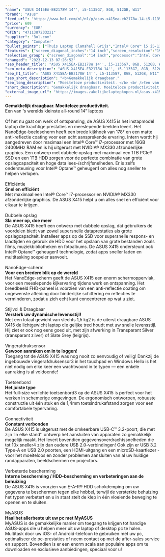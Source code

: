 ```yaml
---
"name": "ASUS X415EA-EB2178W 14'', i5-1135G7, 8GB, 512GB, W11"
"brand": "Asus"
"feed_url": "https://www.bol.com/nl/nl/p/asus-x415ea-eb2178w-14-i5-1135g7-8gb-512gb-w11/9300000156357395"
"price": 609
"currency": "EUR"
"GTIN": "4711387233221"
"supplier": "Bol.com"
"category": "Computer"
"bullet_points": ["Thuis Laptop Clamshell Grijs","Intel® Core™ i5 i5-1135G7 2,4 GHz","35,6 cm (14\") Full HD 1920 x 1080 Pixels IPS LED backlight 16:9","8 GB DDR4-SDRAM 2 x 4 GB","512 GB SSD","Intel Iris Xe Graphics","Wi-Fi 5 (802.11ac) Bluetooth 5.1","Lithium-Ion (Li-Ion) 37 Wh 45 W","Windows 11 Home 64-bit"]
"features": {"screen_diagonal_inches":"14 inch","screen_resolution":"1920 x 1080 Pixels","processor_family":"Intel® Core™ i5","memory_size":"8 GB","memory_type":"DDR4-SDRAM","total_storage_space":"512 GB","operating_system":"Windows 11 Home","battery_capacity":"37 Wh","width":"325,4 mm","depth":"216 mm","height":"19,9 mm","weight":"1,6 kg","graphics_card":"Intel Iris Xe Graphics"}
"selection_group": {"screen_diagonal":"14 inch","processor":"Intel Core i5","changed_price_past_3_days":false}
"changed": "2023-12-13 07:26:52"
"seo_header_title": "ASUS X415EA-EB2178W 14'', i5-1135G7, 8GB, 512GB, W11"
"seo_meta_description": "ASUS X415EA-EB2178W 14'', i5-1135G7, 8GB, 512GB, W11"
"seo_h1_title": "ASUS X415EA-EB2178W 14'', i5-1135G7, 8GB, 512GB, W11"
"seo_short_description": "<b>Gemakkelijk draagbaar."
"seo_long_description": "Moeiteloze productiviteit. </b> <br />Een van 's werelds kleinste all-round 14” laptops <br /> <br />Of het nu gaat om werk of ontspanning, de ASUS X415 is het instapmodel laptop die krachtige prestaties en meeslepende beelden levert. Het NanoEdge-beeldscherm heeft een brede kijkhoek van 178° en een matte anti-reflectie coating voor een echt aansprekende ervaring. Intern wordt hij aangedreven door maximaal een Intel® Core™ i7-processor met 16GB 2400MHz RAM en is hij uitgerust met NVIDIA® MX330 afzonderlijke graphics. Een ontwerp met dubbele opslag met maximaal een 1TB PCIe® SSD en een 1TB HDD zorgen voor de perfecte combinatie van grote opslagcapaciteit en hoge data lees-/schrijfsnelheden. Er is zelfs ondersteuning voor Intel® Optane™ geheugen1 om alles nog sneller te helpen verlopen. <br /> <br />Efficiëntie <br /> <b>Snel en efficiënt</b> <br />Met maximaal een Intel® Core™ i7-processor en NVIDIA® MX330 afzonderlijke graphics. De ASUS X415 helpt u om alles snel en efficiënt voor elkaar te krijgen. <br /> <br />Dubbele opslag <br /> <b>Sla meer op, doe meer</b> <br />De ASUS X415 heeft een ontwerp met dubbele opslag, dat gebruikers de voordelen biedt van zowel supersnelle dataprestaties als grote opslagcapaciteit. Installeer apps op de SSD voor supersnelle respons- en laadtijden en gebruik de HDD voor het opslaan van grote bestanden zoals films, muziekbibliotheken en fotoalbums. De ASUS X415 ondersteunt ook Intel® Optane™ geheugen1 technologie, zodat apps sneller laden en multitasking soepeler aanvoelt. <br /> <br />NanoEdge-scherm <br /> <b>Voor een bredere blik op de wereld</b> <br />Het NanoEdge-scherm geeft de ASUS X415 een enorm schermoppervlak, voor een meeslepende kijkervaring tijdens werk en ontspanning. Het breedbeeld FHD-paneel is voorzien van een anti-reflectie coating om ongewenste afleiding door hinderlijke schittering en reflecties te verminderen, zodat u zich echt kunt concentreren op wat u ziet. <br /> <br />Stijlvol & Draagbaar <br /> <b>Versterk uw dynamische levensstijl!</b> <br />Met een totaal gewicht van slechts 1,5 kg2 is de uiterst draagbare ASUS X415 de lichtgewicht laptop die gelijke tred houdt met uw snelle levensstijl. Hij ziet er ook nog eens goed uit, met zijn afwerking in Transparant Silver (transparant zilver) of Slate Grey (leigrijs). <br /> <br />Vingerafdruksensor <br /> <b>Gewoon aanraken om in te loggen!</b> <br />Toegang tot de ASUS X415 was nog nooit zo eenvoudig of veilig! Dankzij de ingebouwde vingerafdruksensor3 in het touchpad en Windows Hello is het niet nodig om elke keer een wachtwoord in te typen — een enkele aanraking is al voldoende! <br /> <br />Toetsenbord <br /> <b>Het juiste type</b> <br />Het full-size verlichte toetsenbord3 op de ASUS X415 is perfect voor het werken in schemerige omgevingen. De ergonomisch ontworpen, robuuste constructie uit één stuk en de 1,4mm toetsindrukafstand zorgen voor een comfortabele typervaring. <br /> <br />Connectiviteit <br /> <b>Constant verbonden</b> <br />De ASUS X415 is uitgerust met de omkeerbare USB-C™ 3. 2-poort, die met zijn ‘in elke stand’' ontwerp het aansluiten van apparaten zo gemakkelijk mogelijk maakt. Het levert bovendien gegevensoverdrachtssnelheden die tot 10x sneller4 zijn dan oudere USB 2. 0-verbindingen! Ook zijn er USB 3. 2 Type-A en USB 2. 0 poorten, een HDMI-uitgang en een microSD-kaartlezer - voor het moeiteloos en zonder problemen aansluiten van al uw huidige randapparaten, beeldschermen en projectors. <br /> <br />Verbeterde bescherming <br /> <b>Interne bescherming / HDD-bescherming en verbeteringen aan de behuizing</b> <br />De ASUS X415 is voorzien van E-A-R® HDD schokdemping om uw gegevens te beschermen tegen elke hobbel, terwijl de versterkte behuizing het typen verbetert en u in staat stelt de klep in één vloeiende beweging te openen en te sluiten. <br /> <br />MyASUS <br /> <b>Haal het allerbeste uit uw pc met MyASUS</b> <br />MyASUS is de gemakkelijke manier om toegang te krijgen tot handige ASUS-apps die u helpen meer uit uw laptop of desktop pc te halen. Multitask door uw iOS- of Android-telefoon te gebruiken met uw pc, optimaliseer de pc-prestaties of neem contact op met de after-sales service en support. Bovendien is er een enorm scala aan populaire apps om te downloaden en exclusieve aanbiedingen, speciaal voor u! <br /> <br /> <br /> <br /> <br /> <br /> <br /> <br /> <br /> <br /> <br /> <br /> <br /> <br /> <br /> <br /> <br /> <br /> <br /> <br /> <br /> <br /> <br /> <br /> <br /> <br /> <br /> <br /> <br /> <br /> <br /> <br /> <br /> <br /> <br /> <br /> <br /> <br /> <br /> <br /> <br /> <br /> <br /> <br /> <br /> <br /> <br /> <br /> <br /> <br /> <br /> <br /> <br /> <br /> <br />"
"short_description": "Gemakkelijk draagbaar. Moeiteloze productiviteit. Een van 's werelds kleinste all-round 14” laptops Of het nu gaat om werk of ontspanning, de ASUS X415 is het instapmodel laptop die krachtige prestaties en meeslepende beelden levert. Het NanoEdge-beeldscherm heeft een brede kijkhoek van 178° en een matte anti-reflectie coating voor een echt aansprekende ervaring. Intern wordt hij aangedreven door maximaal een Intel® Core™ i7-processor met 16GB 2400MHz RAM en is hij uitgerust met NVIDIA® MX330 afzonderlijke graphics. Een ontwerp met dubbele opslag met maximaal een 1TB PCIe® SSD en een 1TB HDD zorgen voor de perfecte combinatie van grote opslagcapaciteit en hoge data lees-/schrijfsnelheden. Er is zelfs ondersteuning voor Intel® Optane™ geheugen1 om alles nog sneller te helpen verlopen. Efficiëntie Snel en efficiënt Met maximaal een Intel® Core™ i7-processor en NVIDIA® MX330 afzonderlijke graphics. De ASUS X415 helpt u om alles snel en efficiënt voor elkaar te krijgen. Dubbele opslag Sla meer op, doe meer De ASUS X415 heeft een ontwerp met dubbele opslag, dat gebruikers de voordelen biedt van zowel supersnelle dataprestaties als grote opslagcapaciteit. Installeer apps op de SSD voor supersnelle respons- en laadtijden en gebruik de HDD voor het opslaan van grote bestanden zoals films, muziekbibliotheken en fotoalbums. De ASUS X415 ondersteunt ook Intel® Optane™ geheugen1 technologie, zodat apps sneller laden en multitasking soepeler aanvoelt. NanoEdge-scherm Voor een bredere blik op de wereld Het NanoEdge-scherm geeft de ASUS X415 een enorm schermoppervlak, voor een meeslepende kijkervaring tijdens werk en ontspanning. Het breedbeeld FHD-paneel is voorzien van een anti-reflectie coating om ongewenste afleiding door hinderlijke schittering en reflecties te verminderen, zodat u zich echt kunt concentreren op wat u ziet. Stijlvol & Draagbaar Versterk uw dynamische levensstijl! Met een totaal gewicht van slechts 1,5 kg2 is de uiterst draagbare ASUS X415 de lichtgewicht laptop die gelijke tred houdt met uw snelle levensstijl. Hij ziet er ook nog eens goed uit, met zijn afwerking in Transparant Silver (transparant zilver) of Slate Grey (leigrijs). Vingerafdruksensor Gewoon aanraken om in te loggen! Toegang tot de ASUS X415 was nog nooit zo eenvoudig of veilig! Dankzij de ingebouwde vingerafdruksensor3 in het touchpad en Windows Hello is het niet nodig om elke keer een wachtwoord in te typen — een enkele aanraking is al voldoende! Toetsenbord Het juiste type Het full-size verlichte toetsenbord3 op de ASUS X415 is perfect voor het werken in schemerige omgevingen. De ergonomisch ontworpen, robuuste constructie uit één stuk en de 1,4mm toetsindrukafstand zorgen voor een comfortabele typervaring. Connectiviteit Constant verbonden De ASUS X415 is uitgerust met de omkeerbare USB-C™ 3.2-poort, die met zijn ‘in elke stand’' ontwerp het aansluiten van apparaten zo gemakkelijk mogelijk maakt. Het levert bovendien gegevensoverdrachtssnelheden die tot 10x sneller4 zijn dan oudere USB 2.0-verbindingen! Ook zijn er USB 3.2 Type-A en USB 2.0 poorten, een HDMI-uitgang en een microSD-kaartlezer - voor het moeiteloos en zonder problemen aansluiten van al uw huidige randapparaten, beeldschermen en projectors. Verbeterde bescherming Interne bescherming / HDD-bescherming en verbeteringen aan de behuizing De ASUS X415 is voorzien van E-A-R® HDD schokdemping om uw gegevens te beschermen tegen elke hobbel, terwijl de versterkte behuizing het typen verbetert en u in staat stelt de klep in één vloeiende beweging te openen en te sluiten. MyASUS Haal het allerbeste uit uw pc met MyASUS MyASUS is de gemakkelijke manier om toegang te krijgen tot handige ASUS-apps die u helpen meer uit uw laptop of desktop pc te halen. Multitask door uw iOS- of Android-telefoon te gebruiken met uw pc, optimaliseer de pc-prestaties of neem contact op met de after-sales service en support. Bovendien is er een enorm scala aan populaire apps om te downloaden en exclusieve aanbiedingen, speciaal voor u!"
"external_image_url": "https://images.zakelijkelaptopkopen.nl/asus-x415ea-eb2178w-14-i5-1135g7-8gb-512gb-w11.webp"
---
```


<b>Gemakkelijk draagbaar. Moeiteloze productiviteit.</b> <br />Een van 's werelds kleinste all-round 14” laptops <br /> <br />Of het nu gaat om werk of ontspanning, de ASUS X415 is het instapmodel laptop die krachtige prestaties en meeslepende beelden levert. Het NanoEdge-beeldscherm heeft een brede kijkhoek van 178° en een matte anti-reflectie coating voor een echt aansprekende ervaring. Intern wordt hij aangedreven door maximaal een Intel® Core™ i7-processor met 16GB 2400MHz RAM en is hij uitgerust met NVIDIA® MX330 afzonderlijke graphics. Een ontwerp met dubbele opslag met maximaal een 1TB PCIe® SSD en een 1TB HDD zorgen voor de perfecte combinatie van grote opslagcapaciteit en hoge data lees-/schrijfsnelheden. Er is zelfs ondersteuning voor Intel® Optane™ geheugen1 om alles nog sneller te helpen verlopen. <br /> <br />Efficiëntie <br /> <b>Snel en efficiënt</b> <br />Met maximaal een Intel® Core™ i7-processor en NVIDIA® MX330 afzonderlijke graphics. De ASUS X415 helpt u om alles snel en efficiënt voor elkaar te krijgen. <br /> <br />Dubbele opslag <br /> <b>Sla meer op, doe meer</b> <br />De ASUS X415 heeft een ontwerp met dubbele opslag, dat gebruikers de voordelen biedt van zowel supersnelle dataprestaties als grote opslagcapaciteit. Installeer apps op de SSD voor supersnelle respons- en laadtijden en gebruik de HDD voor het opslaan van grote bestanden zoals films, muziekbibliotheken en fotoalbums. De ASUS X415 ondersteunt ook Intel® Optane™ geheugen1 technologie, zodat apps sneller laden en multitasking soepeler aanvoelt. <br /> <br />NanoEdge-scherm <br /> <b>Voor een bredere blik op de wereld</b> <br />Het NanoEdge-scherm geeft de ASUS X415 een enorm schermoppervlak, voor een meeslepende kijkervaring tijdens werk en ontspanning. Het breedbeeld FHD-paneel is voorzien van een anti-reflectie coating om ongewenste afleiding door hinderlijke schittering en reflecties te verminderen, zodat u zich echt kunt concentreren op wat u ziet. <br /> <br />Stijlvol & Draagbaar <br /> <b>Versterk uw dynamische levensstijl!</b> <br />Met een totaal gewicht van slechts 1,5 kg2 is de uiterst draagbare ASUS X415 de lichtgewicht laptop die gelijke tred houdt met uw snelle levensstijl. Hij ziet er ook nog eens goed uit, met zijn afwerking in Transparant Silver (transparant zilver) of Slate Grey (leigrijs). <br /> <br />Vingerafdruksensor <br /> <b>Gewoon aanraken om in te loggen!</b> <br />Toegang tot de ASUS X415 was nog nooit zo eenvoudig of veilig! Dankzij de ingebouwde vingerafdruksensor3 in het touchpad en Windows Hello is het niet nodig om elke keer een wachtwoord in te typen — een enkele aanraking is al voldoende! <br /> <br />Toetsenbord <br /> <b>Het juiste type</b> <br />Het full-size verlichte toetsenbord3 op de ASUS X415 is perfect voor het werken in schemerige omgevingen. De ergonomisch ontworpen, robuuste constructie uit één stuk en de 1,4mm toetsindrukafstand zorgen voor een comfortabele typervaring. <br /> <br />Connectiviteit <br /> <b>Constant verbonden</b> <br />De ASUS X415 is uitgerust met de omkeerbare USB-C™ 3.2-poort, die met zijn ‘in elke stand’' ontwerp het aansluiten van apparaten zo gemakkelijk mogelijk maakt. Het levert bovendien gegevensoverdrachtssnelheden die tot 10x sneller4 zijn dan oudere USB 2.0-verbindingen! Ook zijn er USB 3.2 Type-A en USB 2.0 poorten, een HDMI-uitgang en een microSD-kaartlezer - voor het moeiteloos en zonder problemen aansluiten van al uw huidige randapparaten, beeldschermen en projectors. <br /> <br />Verbeterde bescherming <br /> <b>Interne bescherming / HDD-bescherming en verbeteringen aan de behuizing</b> <br />De ASUS X415 is voorzien van E-A-R® HDD schokdemping om uw gegevens te beschermen tegen elke hobbel, terwijl de versterkte behuizing het typen verbetert en u in staat stelt de klep in één vloeiende beweging te openen en te sluiten. <br /> <br />MyASUS <br /> <b>Haal het allerbeste uit uw pc met MyASUS</b> <br />MyASUS is de gemakkelijke manier om toegang te krijgen tot handige ASUS-apps die u helpen meer uit uw laptop of desktop pc te halen. Multitask door uw iOS- of Android-telefoon te gebruiken met uw pc, optimaliseer de pc-prestaties of neem contact op met de after-sales service en support. Bovendien is er een enorm scala aan populaire apps om te downloaden en exclusieve aanbiedingen, speciaal voor u! <br /> <br /> <br /> <br /> <br /> <br /> <br /> <br /> <br /> <br /> <br /> <br /> <br /> <br /> <br /> <br /> <br /> <br /> <br /> <br /> <br /> <br /> <br /> <br /> <br /> <br /> <br /> <br /> <br /> <br /> <br /> <br /> <br /> <br /> <br /> <br /> <br /> <br /> <br /> <br /> <br /> <br /> <br /> <br /> <br /> <br /> <br /> <br /> <br /> <br /> <br /> <br /> <br /> <br /> <br />